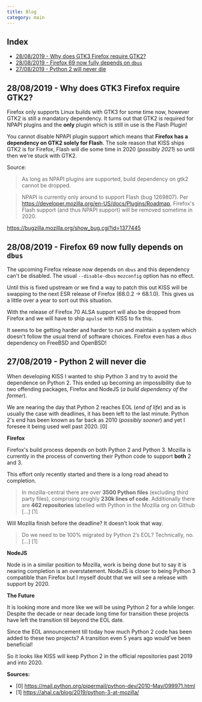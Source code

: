 ```yaml
---
title: Blog
category: main
---
```


## Index

<!-- vim-markdown-toc GFM -->

* [28/08/2019 - Why does GTK3 Firefox require GTK2?](#28082019---why-does-gtk3-firefox-require-gtk2)
* [28/08/2019 - Firefox 69 now fully depends on `dbus`](#28082019---firefox-69-now-fully-depends-on-dbus)
* [27/08/2019 - Python 2 will never die](#27082019---python-2-will-never-die)

<!-- vim-markdown-toc -->


## 28/08/2019 - Why does GTK3 Firefox require GTK2?

Firefox only supports Linux builds with GTK3 for some time now, however GTK2 is still a mandatory dependency. It turns out that GTK2 is required for NPAPI plugins and the **only** plugin which is still in use is the Flash Plugin!

You cannot disable NPAPI plugin support which means that **Firefox has a dependency on GTK2 solely for Flash**. The sole reason that KISS ships GTK2 is for Firefox, Flash will die some time in 2020 (*possibly 2021*) so until then we're stuck with GTK2.

Source:

> As long as NPAPI plugins are supported, build dependency on gtk2 cannot be dropped.

> NPAPI is currently only around to support Flash (bug 1269807). Per https://developer.mozilla.org/en-US/docs/Plugins/Roadmap, Firefox's Flash support (and thus NPAPI support) will be removed sometime in 2020.

<https://bugzilla.mozilla.org/show_bug.cgi?id=1377445>


## 28/08/2019 - Firefox 69 now fully depends on `dbus`

The upcoming Firefox release now depends on `dbus` and this dependency can't be disabled. The usual `--disable-dbus` `mozconfig` option has no effect.

Until this is fixed upstream or we find a way to patch this out KISS will be swapping to the next ESR release of Firefox (68.0.2 -> 68.1.0). This gives us a little over a year to sort out this situation.

With the release of Firefox 70 ALSA support will also be dropped from Firefox and we will have to ship `apulse` with KISS to fix this.

It seems to be getting harder and harder to run and maintain a system which doesn't follow the usual trend of software choices. Firefox even has a `dbus` dependency on FreeBSD and OpenBSD!


## 27/08/2019 - Python 2 will never die

When developing KISS I wanted to ship Python 3 and try to avoid the dependence on Python 2. This ended up becoming an impossibility due to two offending packages, Firefox and NodeJS (*a build dependency of the former*).

We are nearing the day that Python 2 reaches EOL (*end of life*) and as is usually the case with deadlines, it has been left to the last minute. Python 2's end has been known as far back as 2010 (*possibly sooner*) and yet I foresee it being used well past 2020. \[0\]

**Firefox**

Firefox's build process depends on both Python 2 and Python 3. Mozilla is currently in the process of converting their Python code to support **both** 2 and 3.

This effort only recently started and there is a long road ahead to completion.

> In mozilla-central there are over **3500 Python files** (excluding third party files), comprising roughly **230k lines of code**. Additionally there are **462 repositories** labelled with Python in the Mozilla org on Github \[...\] \[1\]

Will Mozilla finish before the deadline? It doesn't look that way.

> Do we need to be 100% migrated by Python 2’s EOL?
> Technically, no. \[...\] \[1\]


**NodeJS**

Node is in a similar position to Mozilla, work is being done but to say it is nearing completion is an overstatement. NodeJS is closer to being Python 3 compatible than Firefox but I myself doubt that we will see a release with support by 2020.


**The Future**

It is looking more and more like we will be using Python 2 for a while longer. Despite the decade or near decade long time for transition these projects have left the transition till beyond the EOL date.

Since the EOL announcement till today how much Python 2 code has been added to these two projects? A transition even 5 years ago would've been beneficial!

So it looks like KISS will keep Python 2 in the official repositories past 2019 and into 2020.

**Sources:**

- \[0\] https://mail.python.org/pipermail/python-dev/2010-May/099971.html
- \[1\] https://ahal.ca/blog/2019/python-3-at-mozilla/

